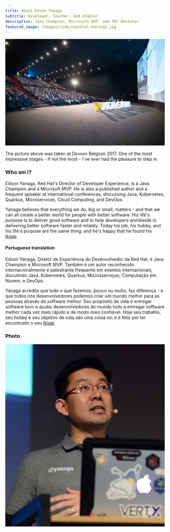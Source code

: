 ```yaml
---
title: About Edson Yanaga
subtitle: Developer, Teacher, and Enabler
description: Java Champion, Microsoft MVP, and TDC Rockstar
featured_image: /images/side/catedral-maringa.jpg
---
```


![](/images/about/devoxx-2017-big-screen.jpg)

The picture above was taken at Devoxx Belgium 2017. One of the most impressive stages - if not the most - I've ever had the pleasure to step in.

### Who am I?

Edson Yanaga, Red Hat's Director of Developer Experience, is a Java Champion and a Microsoft MVP. He is also a published author and a frequent speaker at international conferences, discussing Java, Kubernetes, Quarkus, Microservices, Cloud Computing, and DevOps.

Yanaga believes that everything we do, big or small, matters - and that we can all create a better world for people with better software. His life's purpose is to deliver good software and to help developers worldwide in delivering better software faster and reliably. Today his job, his hobby, and his life's purpose are the same thing: and he's happy that he found his [Ikigai](https://en.wikipedia.org/wiki/Ikigai).

#### Portuguese translation

Edson Yanaga, Diretor de Experiência do Desenvolvedor da Red Hat, é Java Champion e Microsoft MVP. Também é um autor reconhecido internacionalmente e palestrante frequente em eventos internacionais, discutindo Java, Kubernetes, Quarkus, Microsserviços, Computação em Nuvem, e DevOps.

Yanaga acredita que tudo o que fazemos, pouco ou muito, faz diferença - e que todos nós desenvolvedores podemos criar um mundo melhor para as pessoas através de software melhor. Seu propósito de vida é entregar software bom e ajudar desenvolvedores do mundo todo a entregar software melhor cada vez mais rápido e de modo mais confiável. Hoje seu trabalho, seu hobby e seu objetivo de vida são uma coisa só: e é feliz por ter encontrado o seu [Ikigai](https://pt.wikipedia.org/wiki/Ikigai).

### Photo

![](/images/about/edson-yanaga.png)
